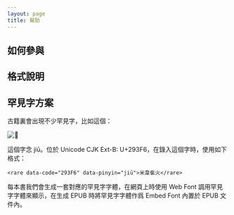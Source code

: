 ```yaml
---
layout: page
title: 幫助
---
```


## 如何參與

## 格式說明

## 罕見字方案

古籍裏會出現不少罕見字，比如這個：

![𩏶](http://glyphwiki.org/glyph/u293f6.svg)

這個字念 jiū。位於 Unicode CJK Ext-B: U+293F6，在錄入這個字時，使用如下格式：

```
<rare data-code="293F6" data-pinyin="jiū">米韋隹火</rare>
```

每本書我們會生成一套對應的罕見字字體，在網頁上時使用 Web Font 調用罕見字字體來顯示，在生成 EPUB
時將罕見字字體作爲 Embed Font 內置於 EPUB 文件內。

